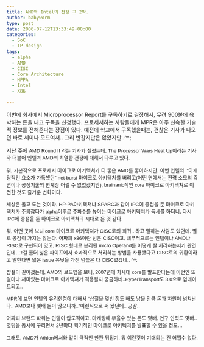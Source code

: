 ```yaml
---
title: AMD와 Intel의 전쟁 그 2막.
author: babyworm
type: post
date: 2006-07-12T13:33:49+00:00
categories:
  - SoC
  - IP design
tags:
  - alpha
  - AMD
  - CISC
  - Core Architecture
  - HPPA
  - Intel
  - X86

---
```

이번에 회사에서 Microprocessor Report를 구독하기로 결정해서, 무려 900불에 육박하는 돈을 내고 구독을 신청했다. 프로세서하는 사람들에게 MPR은 아주 신속한 기술적 정보를 전해준다는 장점이 있다.
예전에 학교에서 구독했을때는, 괜찮은 기사가 나오면 바로 세미나 모드여서.. 그리 반갑지만은 않았지만..^^;

지난 주에 <font face="Arial, Helvetica, sans-serif" size="-1">AMD Round II 라는 기사가 실렸는데, <font face="Arial, Helvetica, sans-serif" size="-1">The Processor Wars Heat Up</font>이라는 기사와 더불어 인텔과 AMD의 치열한 전쟁에 대해서 다루고 있다.</p>

뭐, 기본적으로 프로세서 마이크로 아키텍쳐가 더 좋은 AMD를 좋아하지만, 이번 인텔의&nbsp; &#8220;마케팅적인 요소가 가득했던&#8221; net-burst 마이크로 아키텍쳐를 버리고(어떤 면에서는 전력 소모의 측면이나 공정기술의 한계상 어쩔 수 없었겠지만), brainanic적인 core 마이크로 아키텍쳐로 이전한 것도 즐거운 변화이다.

세상은 돌고 도는 것이라, HP-PA아키텍쳐나 SPARC과 같이 IPC에 중점을 둔 마이크로 아키텍쳐가 주름잡다가 alpha이후로 주파수를 높이는 마이크로 아키텍쳐가 득세를 하더니, 다시 IPC에 중점을 둔 마이크로 아키텍쳐의 시대로 온 것 같다.

뭐, 어떤 곳에 보니 core 마이크로 아키텍쳐가 CISC로의 회귀.. 라고 말하는 사람도 있던데, 별로 공감이 가지는 않는다. 어짜피 x86이란 넘은 CISC이고, 내부적으로는 인텔이나 AMD나 RISC로 구현되어 있고, RISC 형태로 분리된 micro  Operand를 어떻게 잘 처리하는지가 관건인데, 그걸 좀더 넓은 파이프에서 효과적으로 처리하는 방법을 사용했다고 CISC로의 귀환이라고 말한다면 넓은 issue 유닛을 가진 넘들은 다 CISC였겠네.. ^^;

잡설이 길어졌는데, AMD의 로드맵을 보니, 2007년에 차세대 core를 발표한다는데 이번엔 또 얼마나 재미있는 마이크로 아키텍쳐가 적용될지 궁금하네..HyperTransport도 3.0으로 업데이트되고..

MPR에 보면 인텔의 유리한점에 대해서 &#8220;삽질을 몇번 정도 해도 남을 만큼 돈과 자원이 넘쳐난다.. AMD보다 몇배 돈이 많으니까..&#8221;이런식으로 써 놨던데.. 공감..

어짜피 브랜드 파워는 인텔이 압도적이고, 마케팅에 부을수 있는 돈도 몇배, 연구 인력도 몇배.. 몇팀을 동시에 꾸리면서 2년마다 획기적인 마이크로 아키텍쳐를 발표할 수 있을 정도&#8230;

그래도, AMD가 Athlon에서와 같이 극적인 한판 뒤집기, 뭐 이런것이 기대되는 건 어쩔수 없다.<br /> </font>
